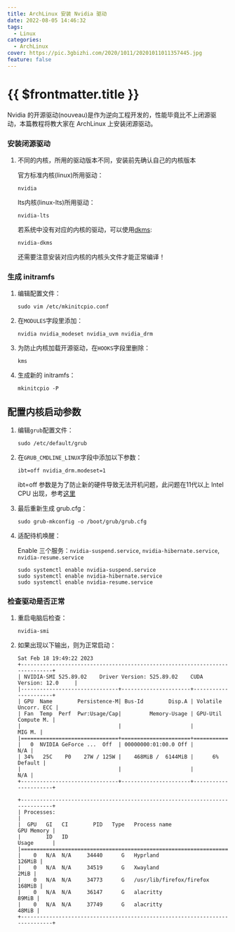 ```yaml
---
title: ArchLinux 安装 Nvidia 驱动
date: 2022-08-05 14:46:32
tags:
  - Linux
categories:
  - ArchLinux
cover: https://pic.3gbizhi.com/2020/1011/20201011011357445.jpg
feature: false
---
```


# {{ $frontmatter.title }}

Nvidia 的开源驱动(nouveau)是作为逆向工程开发的，性能毕竟比不上闭源驱动，本篇教程将教大家在 ArchLinux 上安装闭源驱动。

### 安装闭源驱动

1. 不同的内核，所用的驱动版本不同，安装前先确认自己的内核版本

   官方标准内核(linux)所用驱动：

   ```shell
   nvidia
   ```

   lts内核(linux-lts)所用驱动：

   ```shell
   nvidia-lts
   ```

   若系统中没有对应的内核的驱动，可以使用[dkms](https://wiki.archlinux.org/title/Dynamic_Kernel_Module_Support):

   ```shell
   nvidia-dkms
   ```

   还需要注意安装对应内核的内核头文件才能正常编译！

### 生成 initramfs

1. 编辑配置文件：

   ```shell
   sudo vim /etc/mkinitcpio.conf
   ```

2. 在`MODULES`字段里添加：

   ```shell
   nvidia nvidia_modeset nvidia_uvm nvidia_drm
   ```

3. 为防止内核加载开源驱动，在`HOOKS`字段里删除：

   ```shell
   kms
   ```

4. 生成新的 initramfs：

   ```shell
   mkinitcpio -P
   ```

## 配置内核启动参数

1. 编辑`grub`配置文件：

   ```shell
   sudo /etc/default/grub
   ```

2. 在`GRUB_CMDLINE_LINUX`字段中添加以下参数：

   ```shell
   ibt=off nvidia_drm.modeset=1
   ```

   ibt=off 参数是为了防止新的硬件导致无法开机问题，此问题在11代以上 Intel CPU 出现，参考[这里](https://wiki.archlinux.org/title/NVIDIA#Installation)

3. 最后重新生成 grub.cfg：

   ```shell
   sudo grub-mkconfig -o /boot/grub/grub.cfg
   ```

4. 适配待机唤醒：

   Enable 三个服务：`nvidia-suspend.service`, `nvidia-hibernate.service`, `nvidia-resume.service`

   ```
   sudo systemctl enable nvidia-suspend.service
   sudo systemctl enable nvidia-hibernate.service
   sudo systemctl enable nvidia-resume.service
   ```

### 检查驱动是否正常

1. 重启电脑后检查：

   ```shell
   nvidia-smi
   ```

2. 如果出现以下输出，则为正常启动：

   ```shell
   Sat Feb 18 19:49:22 2023
   +-----------------------------------------------------------------------------+
   | NVIDIA-SMI 525.89.02    Driver Version: 525.89.02    CUDA Version: 12.0     |
   |-------------------------------+----------------------+----------------------+
   | GPU  Name        Persistence-M| Bus-Id        Disp.A | Volatile Uncorr. ECC |
   | Fan  Temp  Perf  Pwr:Usage/Cap|         Memory-Usage | GPU-Util  Compute M. |
   |                               |                      |               MIG M. |
   |===============================+======================+======================|
   |   0  NVIDIA GeForce ...  Off  | 00000000:01:00.0 Off |                  N/A |
   | 34%   25C    P0    27W / 125W |    468MiB /  6144MiB |      6%      Default |
   |                               |                      |                  N/A |
   +-------------------------------+----------------------+----------------------+

   +-----------------------------------------------------------------------------+
   | Processes:                                                                  |
   |  GPU   GI   CI        PID   Type   Process name                  GPU Memory |
   |        ID   ID                                                   Usage      |
   |=============================================================================|
   |    0   N/A  N/A     34440      G   Hyprland                          126MiB |
   |    0   N/A  N/A     34519      G   Xwayland                            2MiB |
   |    0   N/A  N/A     34773      G   /usr/lib/firefox/firefox          168MiB |
   |    0   N/A  N/A     36147      G   alacritty                          89MiB |
   |    0   N/A  N/A     37749      G   alacritty                          48MiB |
   +-----------------------------------------------------------------------------+
   ```
